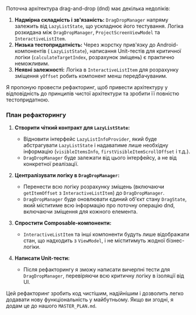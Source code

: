 Поточна архітектура drag-and-drop (dnd) має декілька недоліків:

1.  **Надмірна складність і зв'язаність:** `DragDropManager` напряму залежить від `LazyListState`, що ускладнює його тестування. Логіка розкидана між `DragDropManager`, `ProjectScreenViewModel` та `InteractiveListItem`.
2.  **Низька тестопридатність:** Через жорстку прив'язку до Android-компонентів ( `LazyListState`), написання Unit-тестів для критичної логіки (`calculateTargetIndex`, розрахунок зміщень) є практично неможливим.
3.  **Неявні залежності:** Логіка в `InteractiveListItem` для розрахунку зміщення `yOffset` робить компонент менш передбачуваним.

Я пропоную провести рефакторинг, щоб привести архітектуру у відповідність до принципів чистої архітектури та зробити її повністю тестопридатною.

### План рефакторингу

1.  **Створити чіткий контракт для `LazyListState`:**
    *   Відновити інтерфейс `LazyListInfoProvider`, який буде абстрагувати `LazyListState` і надаватиме лише необхідну інформацію (`visibleItemsInfo`, `firstVisibleItemScrollOffset` і т.д.).
    *   `DragDropManager` буде залежати від цього інтерфейсу, а не від конкретної реалізації.

2.  **Централізувати логіку в `DragDropManager`:**
    *   Перенести всю логіку розрахунку зміщень (включаючи `getItemOffset` з `InteractiveListItem`) до `DragDropManager`.
    *   `DragDropManager` буде оновлювати єдиний об'єкт стану `DragState`, який міститиме всю інформацію про поточну операцію dnd, включаючи зміщення для кожного елемента.

3.  **Спростити Composable-компоненти:**
    *   `InteractiveListItem` та інші компоненти будуть лише відображати стан, що надходить з `ViewModel`, і не міститимуть жодної бізнес-логіки.

4.  **Написати Unit-тести:**
    *   Після рефакторингу я зможу написати вичерпні тести для `DragDropManager`, перевіряючи всю критичну логіку в ізоляції від UI.

Цей рефакторинг зробить код чистішим, надійнішим і дозволить легко додавати нову функціональність у майбутньому. Якщо ви згодні, я додам це до нашого `MASTER_PLAN.md`.